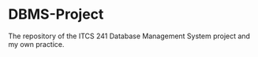 # DBMS-Project
The repository of the ITCS 241 Database Management System project and my own practice.
